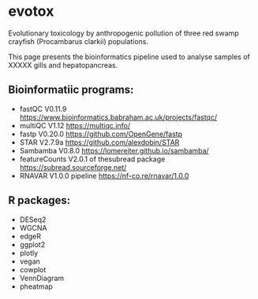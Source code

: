 # evotox
Evolutionary toxicology by anthropogenic pollution of three red swamp crayfish (Procambarus clarkii) populations.


This page presents the bioinformatics pipeline used to analyse samples of XXXXX gills and hepatopancreas.

## Bioinformatiic programs:

- fastQC V0.11.9 https://www.bioinformatics.babraham.ac.uk/projects/fastqc/
- multiQC V1.12 https://multiqc.info/
- fastp V0.20.0 https://github.com/OpenGene/fastp
- STAR V2.7.9a https://github.com/alexdobin/STAR
- Sambamba V0.8.0 https://lomereiter.github.io/sambamba/
- featureCounts V2.0.1 of thesubread package https://subread.sourceforge.net/
- RNAVAR V1.0.0 pipeline https://nf-co.re/rnavar/1.0.0


## R packages:
- DESeq2
- WGCNA
- edgeR
- ggplot2
- plotly
- vegan
- cowplot
- VennDiagram
- pheatmap
